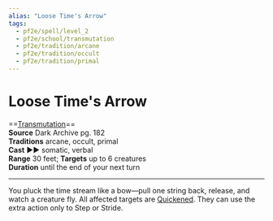 ```yaml
---
alias: "Loose Time's Arrow"
tags:
  - pf2e/spell/level_2
  - pf2e/school/transmutation
  - pf2e/tradition/arcane
  - pf2e/tradition/occult
  - pf2e/tradition/primal
---
```


# Loose Time's Arrow

==[Transmutation](Transmutation.md)==  
__Source__ Dark Archive pg. 182  
**Traditions** arcane, occult, primal  
**Cast** ►► somatic, verbal  
**Range** 30 feet; **Targets** up to 6 creatures  
**Duration** until the end of your next turn

---

You pluck the time stream like a bow—pull one string back, release, and watch a creature fly. All affected targets are [Quickened](Quickened.md). They can use the extra action only to Step or Stride.
